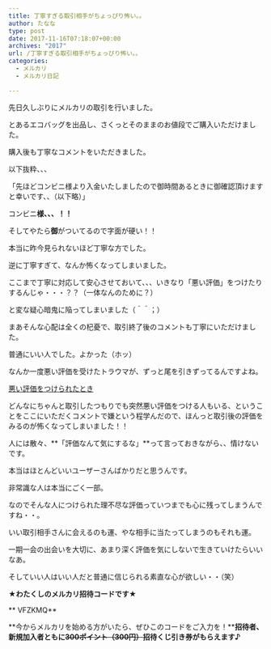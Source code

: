 ```yaml
---
title: 丁寧すぎる取引相手がちょっぴり怖い。。
author: たなな
type: post
date: 2017-11-16T07:18:07+00:00
archives: "2017"
url: /丁寧すぎる取引相手がちょっぴり怖い。。
categories:
  - メルカリ
  - メルカリ日記

---
```

先日久しぶりにメルカリの取引を行いました。

とあるエコバッグを出品し、さくっとそのままのお値段でご購入いただけました。

購入後も丁寧なコメントをいただきました。

以下抜粋、、、

「先ほどコンビニ様より入金いたしましたので御時間あるときに御確認頂けますと幸いです、、（以下略）」

コンビニ**様、、、！！**

そしてやたら**御**がついてるので字面が硬い！！

本当に昨今見られないほど丁寧な方でした。

逆に丁寧すぎて、なんか怖くなってしまいました。

ここまで丁寧に対応して安心させておいて、、、いきなり「悪い評価」をつけたりするんじゃ・・・？？（一体なんのために？）

と変な疑心暗鬼に陥ってしまいました（＾＾；）

まあそんな心配は全くの杞憂で、取引終了後のコメントも丁寧にいただけました。

普通にいい人でした。よかった（ホッ）

なんか一度悪い評価を受けたトラウマが、ずっと尾を引きずってるんですよね。

<a href="http://www.xqxq.info/悪い評価をつけられたとき" target="_blank" rel="noopener noreferrer">悪い評価をつけられたとき</a>

どんなにちゃんと取引したつもりでも突然悪い評価をつける人もいる、ということをここにいただくコメントで嫌という程学んだので、ほんっと取引後の評価をみるのが怖くなってしまいました！！

人には散々、**「評価なんて気にするな」**って言っておきながら、、情けないです。

本当はほとんどいいユーザーさんばかりだと思うんです。

非常識な人は本当にごく一部。

なのでそんな人につけられた理不尽な評価っていつまでも心に残ってしまうんですね・・。

いい取引相手さんに会えるのも運、やな相手に当たってしまうのもそれも運。

一期一会の出会いを大切に、あまり深く評価を気にしないで生きていけたらいいなあ。

そしていい人はいい人だと普通に信じられる素直な心が欲しい・・（笑）

**★わたくしのメルカリ招待コードです★**

** VFZKMQ**

**今からメルカリを始める方がいたら、ぜひこのコードをご入力を！****招待者、新規加入者ともに<del>300ポイント（300円）</del>招待くじ引き券がもらえます♪**

&nbsp;

&nbsp;